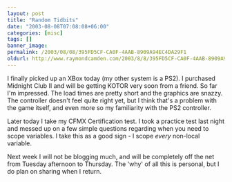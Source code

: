 ```yaml
---
layout: post
title: "Random Tidbits"
date: "2003-08-08T07:08:08+06:00"
categories: [misc]
tags: []
banner_image: 
permalink: /2003/08/08/395FD5CF-CA0F-4AAB-8909A94EC4DA29F1
oldurl: http://www.raymondcamden.com/2003/8/8/395FD5CF-CA0F-4AAB-8909A94EC4DA29F1
---
```


I finally picked up an XBox today (my other system is a PS2). I purchased Midnight Club II and will be getting KOTOR very soon from a friend. So far I'm impressed. The load times are pretty short and the graphics are snazzy. The controller doesn't feel quite right yet, but I think that's a problem with the game itself, and even more so my familiarity with the PS2 controller.

Later today I take my CFMX Certification test. I took a practice test last night and messed up on a few simple questions regarding when you need to scope variables. I take this as a good sign - I scope <i>every</i> non-local variable. 

Next week I will not be blogging much, and will be completely off the net from Tuesday afternoon to Thursday. The 'why' of all this is personal, but I do plan on sharing when I return.